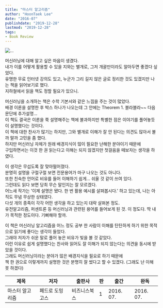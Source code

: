 ```yaml
---
title: "마스터 알고리즘"
author: "HoonTaek Lee"
date: "2016-07"
publishdate: "2019-12-28"
lastmod: "2019-12-28"
tags:
- Book Review
---
```


![...](http://image.yes24.com/momo/TopCate1232/MidCate002/123118223.jpg)

머신러닝에 대해 알고 싶은 마음이 생겼다.  
내가 이를 어떻게 활용할 수 있을 지와는 별개로, 그저 개괄만이라도 알아두면 좋겠다 싶었다.  
유명한 무료 인터넷 강의도 있고, 누군가 그리 길지 않은 글로 정리한 것도 있겠지만 나는 책을 읽어보기로 했다.   
지하철에서 읽을 책도 정할 필요가 있으니.

머신러닝을 소개하는 책은 수학 기본서와 같은 느낌을 주는 것이 많았다.  
배경 이론을 설명한 후 박스 하나가 나오는데 그 안에는 Theorem 1. 블라블라~~ 다음 문단에 추가설명...  
이 책도 결국은 이론을 쭉 설명해주는 책에 불과하지만 특별한 점은 이야기를 풀어놓듯이 설명했다는 것이다.  
이 책에 대한 찬사가 많기는 하지만, 그와 별개로 이해가 잘 안 된다는 의견도 많아서 볼까 말까 고민을 좀 했다.  
하지만 머신러닝 자체가 원래 배경지식이 많이 필요한 난해한 분야이기 때문에  
구입하면서는 이것 한 권 읽는다고 이해는 되지 않겠지만 첫걸음을 떼보자는 생각을 하였다.

이 생각은 무섭도록 잘 맞아떨어졌다.  
분명히 설명을 구절구절 보면 전문용어가 마구 나오는 것도 아니다.  
또한 친숙한 언어로 비유를 들어 이해하기 쉽게... 쉬울 것 같이 쓰여 있다.  
그런데도 읽다 보면 당최 무슨 말인지는 잘 모르겠다.  
어느새 작가는 '이제 설명은 됐다. 한 번 활용 예시를 살펴봅시다.' 하고 있는데, 나는 아직도 무념 무상한 상태였다.  
다섯 개의 종족이 각각 어떤 생각을 하고 있는지 대략 살펴본 정도.  
유전알고리즘, 퍼센트론 등 머신러닝과 관련된 용어를 들어보게 된 것. 이 정도다. 딱 내가 목적한 정도이다. 기뻐해야 할까.

이 책은 머신러닝 알고리즘을 어느 정도 공부 한 사람이 이해를 탄탄하게 하기 위한 목적으로 읽기에 좋다는 생각이 들었다.  
그래야 저자가 쉬운 말로 풀어 놓은 비유가 빛을 볼 것 같았다.  
이런 이유로 쉽게 설명했다는 찬사와 읽어도 잘 이해가 되지 않는다는 의견을 동시에 받았을 것이다.  
그래도 머신러닝이라는 분야가 많은 배경지식을 필요로 하기 때문에  
책 한 권으로 이렇게까지 설명한 것은 분명히 잘 썼다고 할 수 있겠다. (그래도 난 이해 못 하겠다)

|제목|저자|출판사|판|출간|완독|
|------|---|---|---|---|---|
|마스터 알고리즘|페드로 도밍고스|비즈니스북스|1|2016. 07.|2016. 07.|
